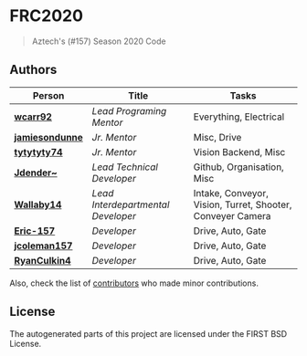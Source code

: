 # FRC2020
> Aztech's (#157) Season 2020 Code

## Authors

Person                                                | Title                              | Tasks
------------------------------------------------------|------------------------------------|-----
[**wcarr92**](https://github.com/wcarr92)             | _Lead Programing Mentor_           | Everything, Electrical
[**jamiesondunne**](https://github.com/jamiesondunne) | _Jr. Mentor_                       | Misc, Drive
[**tytytyty74**](https://github.com/tytytyty74)       | _Jr. Mentor_                       | Vision Backend, Misc
[**Jdender~**](https://github.com/Jdender)            | _Lead Technical Developer_         | Github, Organisation, Misc
[**Wallaby14**](https://github.com/Wallaby14)         | _Lead Interdepartmental Developer_ | Intake, Conveyor, Vision, Turret, Shooter, Conveyer Camera
[**Eric-157**](https://github.com/Eric-157)           | _Developer_                        | Drive, Auto, Gate
[**jcoleman157**](https://github.com/jcoleman157)     | _Developer_                        | Drive, Auto, Gate
[**RyanCulkin4**](https://github.com/RyanCulkin4)     | _Developer_                        | Drive, Auto, Gate

Also, check the list of [contributors](https://github.com/Aztechs157/FRC2020/contributors) who made minor contributions.

## License

The autogenerated parts of this project are licensed under the FIRST BSD License.
